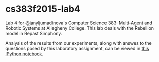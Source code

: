 cs383f2015-lab4
==================


Lab 4 for @janyljumadinova's Computer Science 383: Multi-Agent and Robotic Systems at Allegheny College. This lab deals with the Rebellion model in Repast Simphony.

Analysis of the results from our experiments, along with answes to the questions posed by this laboratory assignment, can be viewed in [this IPython notebook](http://nbviewer.ipython.org/github/hawkw/cs383s2015-lab4/blob/master/Analysis.ipynb).

